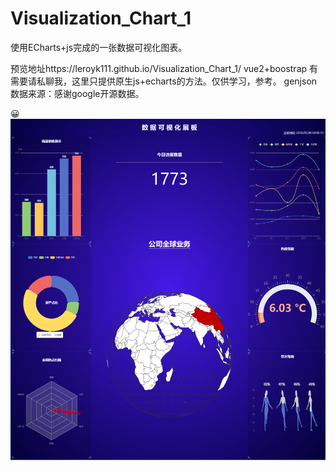 # Visualization_Chart_1
使用ECharts+js完成的一张数据可视化图表。

预览地址https://leroyk111.github.io/Visualization_Chart_1/
vue2+boostrap 有需要请私聊我，这里只提供原生js+echarts的方法。仅供学习，参考。
genjson数据来源：感谢google开源数据。

😀
![截图](README.assets/截图.png)

